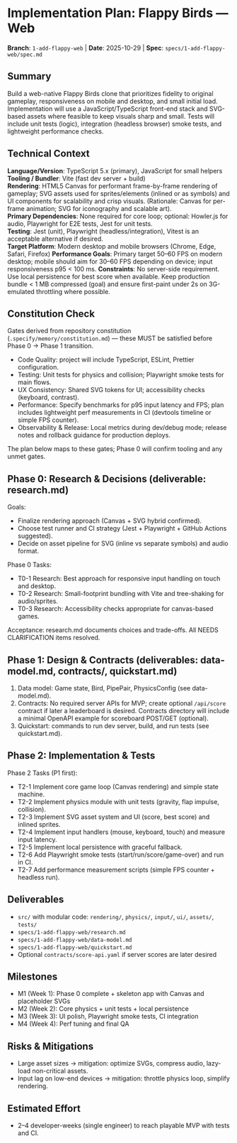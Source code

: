 # Implementation Plan: Flappy Birds — Web

**Branch**: `1-add-flappy-web` | **Date**: 2025-10-29 | **Spec**: `specs/1-add-flappy-web/spec.md`

## Summary

Build a web-native Flappy Birds clone that prioritizes fidelity to original gameplay,
responsiveness on mobile and desktop, and small initial load. Implementation will use
a JavaScript/TypeScript front-end stack and SVG-based assets where feasible to
keep visuals sharp and small. Tests will include unit tests (logic), integration
(headless browser) smoke tests, and lightweight performance checks.

## Technical Context

**Language/Version**: TypeScript 5.x (primary), JavaScript for small helpers  
**Tooling / Bundler**: Vite (fast dev server + build)  
**Rendering**: HTML5 Canvas for performant frame-by-frame rendering of gameplay; SVG
assets used for sprites/elements (inlined or as symbols) and UI components for
scalability and crisp visuals. (Rationale: Canvas for per-frame animation; SVG for
iconography and scalable art).  
**Primary Dependencies**: None required for core loop; optional: Howler.js for audio,
Playwright for E2E tests, Jest for unit tests.  
**Testing**: Jest (unit), Playwright (headless/integration), Vitest is an acceptable
alternative if desired.  
**Target Platform**: Modern desktop and mobile browsers (Chrome, Edge, Safari, Firefox)
**Performance Goals**: Primary target 50–60 FPS on modern desktop; mobile should aim
for 30–60 FPS depending on device; input responsiveness p95 < 100 ms.
**Constraints**: No server-side requirement. Use local persistence for best score when
available. Keep production bundle < 1 MB compressed (goal) and ensure first-paint
under 2s on 3G-emulated throttling where possible.

## Constitution Check

Gates derived from repository constitution (`.specify/memory/constitution.md`) — these
MUST be satisfied before Phase 0 → Phase 1 transition.

- Code Quality: project will include TypeScript, ESLint, Prettier configuration.  
- Testing: Unit tests for physics and collision; Playwright smoke tests for main flows.  
- UX Consistency: Shared SVG tokens for UI; accessibility checks (keyboard, contrast).  
- Performance: Specify benchmarks for p95 input latency and FPS; plan includes lightweight
  perf measurements in CI (devtools timeline or simple FPS counter).  
- Observability & Release: Local metrics during dev/debug mode; release notes and
  rollback guidance for production deploys.

The plan below maps to these gates; Phase 0 will confirm tooling and any unmet gates.

## Phase 0: Research & Decisions (deliverable: research.md)

Goals:
- Finalize rendering approach (Canvas + SVG hybrid confirmed).
- Choose test runner and CI strategy (Jest + Playwright + GitHub Actions suggested).
- Decide on asset pipeline for SVG (inline vs separate symbols) and audio format.

Phase 0 Tasks:
- T0-1 Research: Best approach for responsive input handling on touch and desktop.
- T0-2 Research: Small-footprint bundling with Vite and tree-shaking for audio/sprites.
- T0-3 Research: Accessibility checks appropriate for canvas-based games.

Acceptance: research.md documents choices and trade-offs. All NEEDS CLARIFICATION
items resolved.

## Phase 1: Design & Contracts (deliverables: data-model.md, contracts/, quickstart.md)

1. Data model: Game state, Bird, PipePair, PhysicsConfig (see data-model.md).  
2. Contracts: No required server APIs for MVP; create optional `/api/score` contract if
   later a leaderboard is desired. Contracts directory will include a minimal OpenAPI
   example for scoreboard POST/GET (optional).
3. Quickstart: commands to run dev server, build, and run tests (see quickstart.md).

## Phase 2: Implementation & Tests

Phase 2 Tasks (P1 first):
- T2-1 Implement core game loop (Canvas rendering) and simple state machine.
- T2-2 Implement physics module with unit tests (gravity, flap impulse, collision).
- T2-3 Implement SVG asset system and UI (score, best score) and inlined sprites.
- T2-4 Implement input handlers (mouse, keyboard, touch) and measure input latency.
- T2-5 Implement local persistence with graceful fallback.
- T2-6 Add Playwright smoke tests (start/run/score/game-over) and run in CI.
- T2-7 Add performance measurement scripts (simple FPS counter + headless run).

## Deliverables
- `src/` with modular code: `rendering/`, `physics/`, `input/`, `ui/`, `assets/`, `tests/`  
- `specs/1-add-flappy-web/research.md`  
- `specs/1-add-flappy-web/data-model.md`  
- `specs/1-add-flappy-web/quickstart.md`  
- Optional `contracts/score-api.yaml` if server scores are later desired

## Milestones
- M1 (Week 1): Phase 0 complete + skeleton app with Canvas and placeholder SVGs  
- M2 (Week 2): Core physics + unit tests + local persistence  
- M3 (Week 3): UI polish, Playwright smoke tests, CI integration  
- M4 (Week 4): Perf tuning and final QA

## Risks & Mitigations
- Large asset sizes → mitigation: optimize SVGs, compress audio, lazy-load non-critical assets.  
- Input lag on low-end devices → mitigation: throttle physics loop, simplify rendering.

## Estimated Effort
- 2–4 developer-weeks (single engineer) to reach playable MVP with tests and CI.


